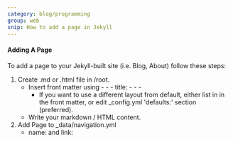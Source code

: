 ```yaml
---
category: blog/programming
group: web
snip: How to add a page in Jekyll
---
```

#### Adding A Page  
To add a page to your Jekyll-built site (i.e. Blog, About) follow these steps:  

1. Create .md or .html file in /root.
    - Insert front matter using - - - title: - - -  
        * If you want to use a different layout from default, either list in in the front matter, or edit _config.yml 'defaults:' section (preferred).
    - Write your markdown / HTML content.
2. Add Page to _data/navigation.yml
    - name: and link:
